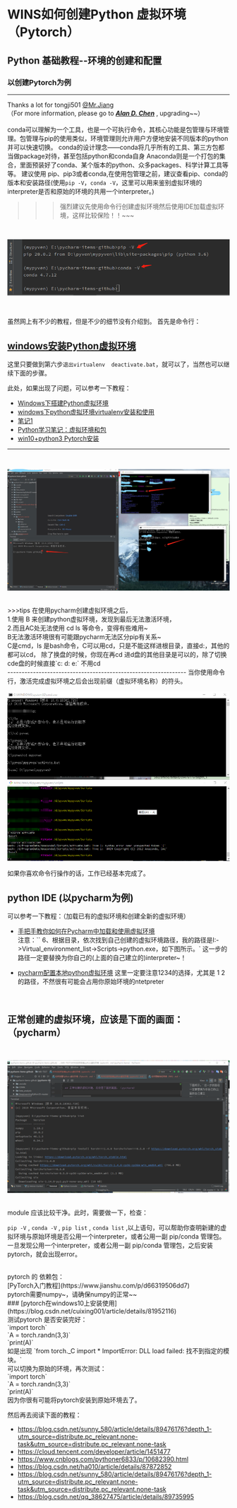 # WINS如何创建Python 虚拟环境（Pytorch）
## Python 基础教程--环境的创建和配置
### 以创建Pytorch为例

----------------------------------------------
Thanks a lot for tongji501 [@Mr.Jiang](https://baike.baidu.com/item/吴彦祖/182990?fr=aladdin)<br>
（For more information, please go to ***[Alan D. Chen](https://github.com/Alan-D-Chen/Python-ABC)*** , upgrading~~）<br>  
conda可以理解为一个工具，也是一个可执行命令，其核心功能是包管理与环境管理。包管理与pip的使用类似，环境管理则允许用户方便地安装不同版本的python并可以快速切换。 conda的设计理念——conda将几乎所有的工具、第三方包都当做package对待，甚至包括python和conda自身 Anaconda则是一个打包的集合，里面预装好了conda、某个版本的python、众多packages、科学计算工具等等。
建议使用 pip、pip3或者conda,在使用包管理之前，建议查看pip、conda的版本和安装路径(使用`pip -V`，`conda -V`，这里可以用来鉴别虚拟环境的interpreter是否和原始的环境的共用一个interpreter。)
<br>
>>>强烈建议先使用命令行创建虚拟环境然后使用IDE加载虚拟环境，这样比较保险！！~~~
<br>

![图片1](https://github.com/Alan-D-Chen/Python-ABC/blob/master/%E5%BE%AE%E4%BF%A1%E5%9B%BE%E7%89%87_20200330200813.png)

<br>

虽然网上有不少的教程，但是不少的细节没有介绍到。
首先是命令行：
## [windows安装Python虚拟环境](https://www.cnblogs.com/sisa/p/10824191.html)
这里只要做到第六步`退出virtualenv  deactivate.bat`，就可以了，当然也可以继续下面的步骤。

此处，如果出现了问题，可以参考一下教程：
* [Windows下搭建Python虚拟环境](https://www.jianshu.com/p/ad2d8ee4a679)
* [windows下python虚拟环境virtualenv安装和使用](https://www.cnblogs.com/sunyllove/p/9748995.html)
* [笔记1](https://www.jianshu.com/p/3b9b218b66a3)
* [Python学习笔记：虚拟环境和包](https://blog.csdn.net/lvsehaiyang1993/article/details/82749360)
* [win10+python3 Pytorch安装](https://blog.csdn.net/ZHUJIYAO/article/details/89554096)

---------------------------------------------------------------------------

<br>

![图片2](https://github.com/Alan-D-Chen/Python-ABC/blob/master/Inked%E5%BE%AE%E4%BF%A1%E5%9B%BE%E7%89%87_20200330182919_LI.jpg)

<br>
>>>tips
在使用pycharm创建虚拟环境之后，<br>
1.使用 B 来创建python虚拟环境，发现到最后无法激活环境，<br>
2.而且AC处无法使用 cd ls 等命令，变得有些难用~<br>
B无法激活环境很有可能跟pycharm无法区分pip有关系~<br>
C是cmd，ls 是bash命令，C可以用cd，只是不能这样进根目录，直接d:，其他的都可以cd，
除了换盘的时候，你现在再cd 进d盘的其他目录是可以的，除了切换cde盘的时候直接`c: d: e:`
不用cd
<br>
---------------------------------------------------------------
当你使用命令行，激活完成虚拟环境之后会出现前缀（虚拟环境名称）的符头。<br>

![图片3](https://github.com/Alan-D-Chen/Python-ABC/blob/master/%E5%BE%AE%E4%BF%A1%E5%9B%BE%E7%89%87_20200330200821.png)

如果你喜欢命令行操作的话，工作已经基本完成了。<br>


## python IDE (以pycharm为例)

可以参考一下教程：（加载已有的虚拟环境和创建全新的虚拟环境）
* [手把手教你如何在Pycharm中加载和使用虚拟环境](https://www.cnblogs.com/dcpeng/p/12257331.html)<br>
  注意：``  6、根据目录，依次找到自己创建的虚拟环境路径，我的路径是I:->Virtual_environment_list->Scripts->python.exe，如下图所示。`
  这一步的路径一定要替换为你自己的(上面的自己建立的)interpreter~！
* [pycharm配置本地python虚拟环境](https://blog.csdn.net/guying4875/article/details/80905472)
  这里一定要注意1234的选择，尤其是 1 2 的路径，不然很有可能会占用你原始环境的ntetpreter
  
  <br>
  
 ## 正常创建的虚拟环境，应该是下面的画面：（pycharm）
 
 <br>
 
 ![图片4](https://github.com/Alan-D-Chen/Python-ABC/blob/master/%E5%BE%AE%E4%BF%A1%E5%9B%BE%E7%89%87_20200330200835.png)
 
 <br> 
module 应该比较干净。此时，需要做一下，检查：

 `pip -V` , `conda -V` , `pip list` , `conda list` ,以上语句，可以帮助你查明新建的虚拟环境与原始环境是否公用一个interpreter，或者公用一副 pip/conda 管理包。
<br>
一旦发现公用一个interpreter，或者公用一副 pip/conda 管理包，之后安装pytorch，就会出现error。
 
 <br>
 pytorch 的 依赖包：
 <br>
 [PyTorch入门教程](https://www.jianshu.com/p/d66319506dd7)
 <br>
 pytorch需要numpy~，请确保numpy的正常~~
 <br>
 ### [pytorch在windows10上安装使用](https://blog.csdn.net/cuixing001/article/details/81952116)
 <br>
 测试pytorch 是否安装完好：
 <br>
 `import torch`
 <br>
  `A = torch.randn(3,3)`
  <br>
  `print(A)`
  <br>
 如是出现
 `from torch._C import * ImportError: DLL load failed: 找不到指定的模块。`
 <br>
 可以切换为原始的环境，再次测试：
 <br>
 `import torch`
 <br>
  `A = torch.randn(3,3)`
  <br>
  `print(A)`
  <br>
  因为你很有可能将pytorch安装到原始环境去了。
  
然后再去阅读下面的教程：
 
* https://blog.csdn.net/sunny_580/article/details/89476176?depth_1-utm_source=distribute.pc_relevant.none-task&utm_source=distribute.pc_relevant.none-task
* https://cloud.tencent.com/developer/article/1451477
* https://www.cnblogs.com/pythoner6833/p/10682390.html
* https://blog.csdn.net/ha010/article/details/87872852
* https://blog.csdn.net/sunny_580/article/details/89476176?depth_1-utm_source=distribute.pc_relevant.none-task&utm_source=distribute.pc_relevant.none-task
* https://blog.csdn.net/qq_38627475/article/details/89735995

